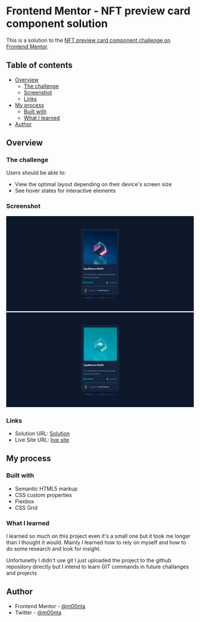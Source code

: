# Frontend Mentor - NFT preview card component solution

This is a solution to the [NFT preview card component challenge on Frontend Mentor](https://www.frontendmentor.io/challenges/nft-preview-card-component-SbdUL_w0U).

## Table of contents

- [Overview](#overview)
  - [The challenge](#the-challenge)
  - [Screenshot](#screenshot)
  - [Links](#links)
- [My process](#my-process)
  - [Built with](#built-with)
  - [What I learned](#what-i-learned)
- [Author](#author)

## Overview

### The challenge

Users should be able to:

- View the optimal layout depending on their device's screen size
- See hover states for interactive elements

### Screenshot

![](./screenshot.jpg)
![](./screenshot-hover.jpg)

### Links

- Solution URL: [Solution](https://github.com/m00nta/NFT-Card-Challenge)
- Live Site URL: [live site](https://m00nta.github.io/NFT-Card-Challenge/)

## My process

### Built with

- Semantic HTML5 markup
- CSS custom properties
- Flexbox
- CSS Grid

### What I learned

I learned so much on this project even it's a small one but it took me longer than I thought it would. Mainly I learned how to rely on myself and how to do some research and look for insight.

Unfortunetly I didn't use git I just uploaded the project to the github repository directly but I intend to learn GIT commands in future challanges and projects

## Author

- Frontend Mentor - [@m00nta](https://www.frontendmentor.io/profile/m00nta)
- Twitter - [@m00nta](https://twitter.com/m00nta)
